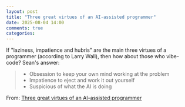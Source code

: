 ```yaml
---
layout: post
title: "Three great virtues of an AI-assisted programmer"
date: 2025-08-04 14:00
comments: true
categories: 
---
```


If "laziness, impatience and hubris" are the main three virtues of
a programmer (according to Larry Wall), then how about those who 
vibe-code? Sean's answer:

> - Obsession to keep your own mind working at the problem
> - Impatience to eject and work it out yourself
> - Suspicious of what the AI is doing

From: [Three great virtues of an AI-assisted programmer](https://www.seangoedecke.com/llm-user-virtues/)
